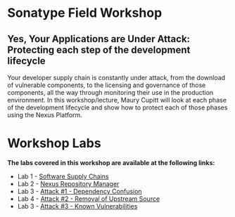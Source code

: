 # Sonatype Field Workshop

## Yes, Your Applications are Under Attack: Protecting each step of the development lifecycle

Your developer supply chain is constantly under attack, from the download of vulnerable components, to the licensing and governance of those components, all the way through monitoring their use in the production environment. In this workshop/lecture, Maury Cupitt will look at each phase of the development lifecycle and show how to protect each of those phases using the Nexus Platform.

# Workshop Labs

**The labs covered in this workshop are available at the following links:**

* Lab 1 - [Software Supply Chains](./supply-chain-basics.md)
* Lab 2 - [Nexus Repository Manager](./repo-manager.md)
* Lab 3 - [Attack #1 - Dependency Confusion](./dep-confusion.md)
* Lab 4 - [Attack #2 - Removal of Upstream Source](./upstream-removal.md)
* Lab 3 - [Attack #3 - Known Vulnerabilities](./known-vulns.md)
